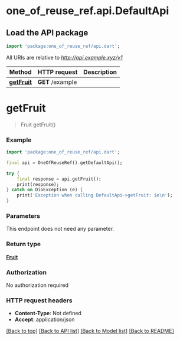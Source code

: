 # one_of_reuse_ref.api.DefaultApi

## Load the API package
```dart
import 'package:one_of_reuse_ref/api.dart';
```

All URIs are relative to *http://api.example.xyz/v1*

Method | HTTP request | Description
------------- | ------------- | -------------
[**getFruit**](DefaultApi.md#getfruit) | **GET** /example | 


# **getFruit**
> Fruit getFruit()



### Example
```dart
import 'package:one_of_reuse_ref/api.dart';

final api = OneOfReuseRef().getDefaultApi();

try {
    final response = api.getFruit();
    print(response);
} catch on DioException (e) {
    print('Exception when calling DefaultApi->getFruit: $e\n');
}
```

### Parameters
This endpoint does not need any parameter.

### Return type

[**Fruit**](Fruit.md)

### Authorization

No authorization required

### HTTP request headers

 - **Content-Type**: Not defined
 - **Accept**: application/json

[[Back to top]](#) [[Back to API list]](../README.md#documentation-for-api-endpoints) [[Back to Model list]](../README.md#documentation-for-models) [[Back to README]](../README.md)

